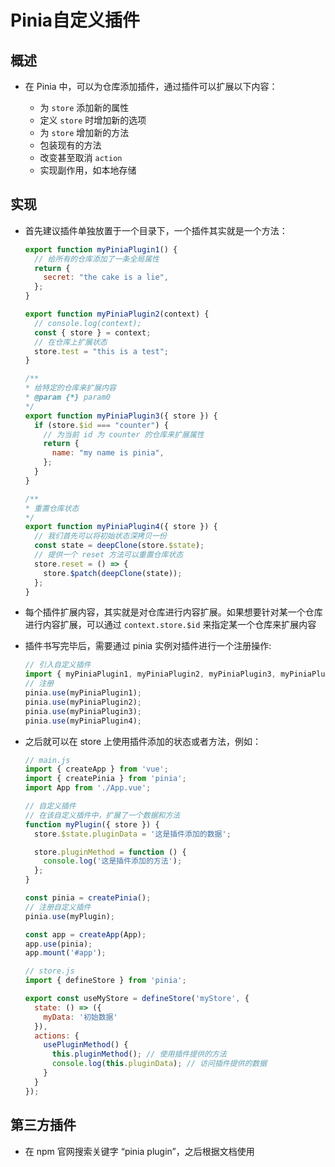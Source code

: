 # Pinia自定义插件

## 概述

+ 在 Pinia 中，可以为仓库添加插件，通过插件可以扩展以下内容：

  + 为 `store` 添加新的属性
  + 定义 `store` 时增加新的选项
  + 为 `store` 增加新的方法
  + 包装现有的方法
  + 改变甚至取消 `action`
  + 实现副作用，如本地存储

## 实现

+ 首先建议插件单独放置于一个目录下，一个插件其实就是一个方法：

  ```js
  export function myPiniaPlugin1() {
    // 给所有的仓库添加了一条全局属性
    return {
      secret: "the cake is a lie",
    };
  }

  export function myPiniaPlugin2(context) {
    // console.log(context);
    const { store } = context;
    // 在仓库上扩展状态
    store.test = "this is a test";
  }

  /**
  * 给特定的仓库来扩展内容
  * @param {*} param0
  */
  export function myPiniaPlugin3({ store }) {
    if (store.$id === "counter") {
      // 为当前 id 为 counter 的仓库来扩展属性
      return {
        name: "my name is pinia",
      };
    }
  }

  /**
  * 重置仓库状态
  */
  export function myPiniaPlugin4({ store }) {
    // 我们首先可以将初始状态深拷贝一份
    const state = deepClone(store.$state);
    // 提供一个 reset 方法可以重置仓库状态
    store.reset = () => {
      store.$patch(deepClone(state));
    };
  }
  ```

+ 每个插件扩展内容，其实就是对仓库进行内容扩展。如果想要针对某一个仓库进行内容扩展，可以通过 `context.store.$id` 来指定某一个仓库来扩展内容

+ 插件书写完毕后，需要通过 pinia 实例对插件进行一个注册操作:

  ```js
  // 引入自定义插件
  import { myPiniaPlugin1, myPiniaPlugin2, myPiniaPlugin3, myPiniaPlugin4} from './plugins';
  // 注册
  pinia.use(myPiniaPlugin1);
  pinia.use(myPiniaPlugin2);
  pinia.use(myPiniaPlugin3);
  pinia.use(myPiniaPlugin4);
  ```

+ 之后就可以在 store 上使用插件添加的状态或者方法，例如：

  ```js
  // main.js
  import { createApp } from 'vue';
  import { createPinia } from 'pinia';
  import App from './App.vue';

  // 自定义插件
  // 在该自定义插件中，扩展了一个数据和方法
  function myPlugin({ store }) {
    store.$state.pluginData = '这是插件添加的数据';

    store.pluginMethod = function () {
      console.log('这是插件添加的方法');
    };
  }

  const pinia = createPinia();
  // 注册自定义插件
  pinia.use(myPlugin);

  const app = createApp(App);
  app.use(pinia);
  app.mount('#app');
  ```

  ```js
  // store.js
  import { defineStore } from 'pinia';

  export const useMyStore = defineStore('myStore', {
    state: () => ({
      myData: '初始数据'
    }),
    actions: {
      usePluginMethod() {
        this.pluginMethod(); // 使用插件提供的方法
        console.log(this.pluginData); // 访问插件提供的数据
      }
    }
  });
  ```

## 第三方插件

+ 在 npm 官网搜索关键字 “pinia plugin”，之后根据文档使用
